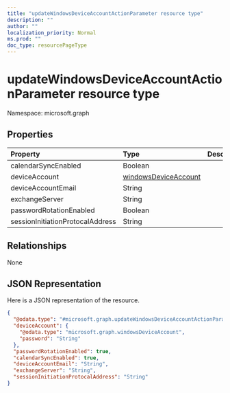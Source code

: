 ```yaml
---
title: "updateWindowsDeviceAccountActionParameter resource type"
description: ""
author: ""
localization_priority: Normal
ms.prod: ""
doc_type: resourcePageType
---
```


# updateWindowsDeviceAccountActionParameter resource type


Namespace: microsoft.graph



## Properties
|Property|Type|Description|
|:---|:---|:---|
|calendarSyncEnabled|Boolean||
|deviceAccount|[windowsDeviceAccount](../resources/windowsdeviceaccount.md)||
|deviceAccountEmail|String||
|exchangeServer|String||
|passwordRotationEnabled|Boolean||
|sessionInitiationProtocalAddress|String||

## Relationships
None

## JSON Representation
Here is a JSON representation of the resource.
<!-- {
  "blockType": "resource",
  "@odata.type": "microsoft.graph.updateWindowsDeviceAccountActionParameter"
}
-->
``` json
{
  "@odata.type": "#microsoft.graph.updateWindowsDeviceAccountActionParameter",
  "deviceAccount": {
    "@odata.type": "microsoft.graph.windowsDeviceAccount",
    "password": "String"
  },
  "passwordRotationEnabled": true,
  "calendarSyncEnabled": true,
  "deviceAccountEmail": "String",
  "exchangeServer": "String",
  "sessionInitiationProtocalAddress": "String"
}
```

